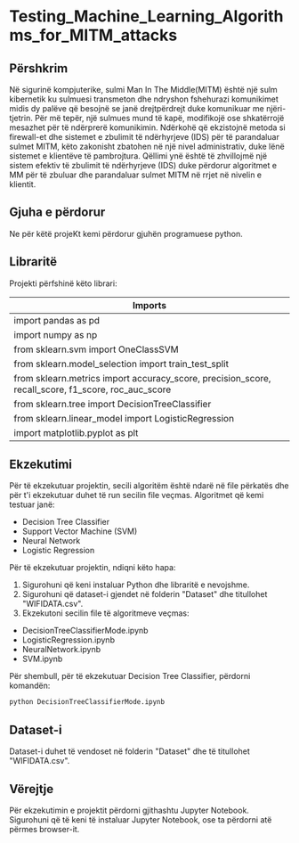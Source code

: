 # Testing_Machine_Learning_Algorithms_for_MITM_attacks

## Përshkrim

Në sigurinë kompjuterike, sulmi Man In The Middle(MITM) është një sulm kibernetik ku sulmuesi transmeton dhe ndryshon fshehurazi komunikimet midis dy palëve që besojnë se janë drejtpërdrejt duke komunikuar me njëri-tjetrin. Për më tepër, një sulmues mund të kapë, modifikojë ose shkatërrojë mesazhet për të ndërprerë komunikimin. Ndërkohë që ekzistojnë metoda si firewall-et dhe sistemet e zbulimit të ndërhyrjeve (IDS) për të parandaluar sulmet MITM, këto zakonisht zbatohen në një nivel administrativ, duke lënë sistemet e klientëve të pambrojtura. Qëllimi ynë është të zhvillojmë një sistem efektiv të zbulimit të ndërhyrjeve (IDS) duke përdorur algoritmet e MM për të zbuluar dhe parandaluar sulmet MITM në rrjet në nivelin e klientit.

## Gjuha e përdorur

Ne për këtë projeKt kemi përdorur gjuhën programuese python.

## Libraritë

Projekti përfshinë këto librari:

| Imports                                             |
|-----------------------------------------------------|
| import pandas as pd                                 |
| import numpy as np                                  |
| from sklearn.svm import OneClassSVM                 |
| from sklearn.model_selection import train_test_split|
| from sklearn.metrics import accuracy_score, precision_score, recall_score, f1_score, roc_auc_score                                         |
| from sklearn.tree import DecisionTreeClassifier     |
| from sklearn.linear_model import LogisticRegression |
| import matplotlib.pyplot as plt                     |

## Ekzekutimi

Për të ekzekutuar projektin, secili algoritëm është ndarë në file përkatës dhe për t'i ekzekutuar duhet të run secilin file veçmas. Algoritmet që kemi testuar janë:

- Decision Tree Classifier
- Support Vector Machine (SVM)
- Neural Network
- Logistic Regression

Për të ekzekutuar projektin, ndiqni këto hapa:

1. Sigurohuni që keni instaluar Python dhe libraritë e nevojshme.
2. Sigurohuni që dataset-i gjendet në folderin "Dataset" dhe titullohet "WIFIDATA.csv".
3. Ekzekutoni secilin file të algoritmeve veçmas:

- DecisionTreeClassifierMode.ipynb
- LogisticRegression.ipynb
- NeuralNetwork.ipynb
- SVM.ipynb

Për shembull, për të ekzekutuar Decision Tree Classifier, përdorni komandën:
```bash
python DecisionTreeClassifierMode.ipynb
```

## Dataset-i

Dataset-i duhet të vendoset në folderin "Dataset" dhe të titullohet "WIFIDATA.csv".

## Vërejtje

Për ekzekutimin e projektit përdorni gjithashtu Jupyter Notebook. Sigurohuni që të keni të instaluar Jupyter Notebook, ose ta përdorni atë përmes browser-it.